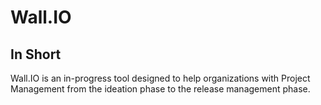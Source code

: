 # Wall.IO

## In Short
Wall.IO is an in-progress tool designed to help organizations with Project Management from the ideation phase to the release management phase.
